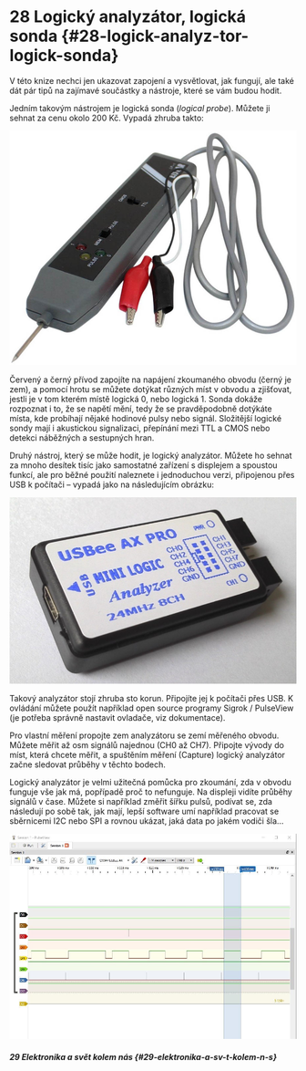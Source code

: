 # 28 Logický analyzátor, logická sonda {#28-logick-analyz-tor-logick-sonda}

V této knize nechci jen ukazovat zapojení a vysvětlovat, jak fungují, ale také dát pár tipů na zajímavé součástky a nástroje, které se vám budou hodit.

Jedním takovým nástrojem je logická sonda (_logical probe_). Můžete ji sehnat za cenu okolo 200 Kč. Vypadá zhruba takto:

![317-1.jpeg](images/00283.jpeg)

Červený a černý přívod zapojíte na napájení zkoumaného obvodu (černý je zem), a pomocí hrotu se můžete dotýkat různých míst v obvodu a zjišťovat, jestli je v tom kterém místě logická 0, nebo logická 1\. Sonda dokáže rozpoznat i to, že se napětí mění, tedy že se pravděpodobně dotýkáte místa, kde probíhají nějaké hodinové pulsy nebo signál. Složitější logické sondy mají i akustickou signalizaci, přepínání mezi TTL a CMOS nebo detekci náběžných a sestupných hran.

Druhý nástroj, který se může hodit, je logický analyzátor. Můžete ho sehnat za mnoho desítek tisíc jako samostatné zařízení s displejem a spoustou funkcí, ale pro běžné použití naleznete i jednoduchou verzi, připojenou přes USB k počítači – vypadá jako na následujícím obrázku:

![318-1.jpeg](images/00241.jpeg)

Takový analyzátor stojí zhruba sto korun. Připojíte jej k počítači přes USB. K ovládání můžete použít například open source programy Sigrok / PulseView (je potřeba správně nastavit ovladače, viz dokumentace).

Pro vlastní měření propojte zem analyzátoru se zemí měřeného obvodu. Můžete měřit až osm signálů najednou (CH0 až CH7). Připojte vývody do míst, která chcete měřit, a spuštěním měření (Capture) logický analyzátor začne sledovat průběhy v těchto bodech.

Logický analyzátor je velmi užitečná pomůcka pro zkoumání, zda v obvodu funguje vše jak má, popřípadě proč to nefunguje. Na displeji vidíte průběhy signálů v čase. Můžete si například změřit šířku pulsů, podívat se, zda následují po sobě tak, jak mají, lepší software umí například pracovat se sběrnicemi I2C nebo SPI a rovnou ukázat, jaká data po jakém vodiči šla…

![319-1.jpeg](images/00286.jpeg)

##### 29 Elektronika a svět kolem nás {#29-elektronika-a-sv-t-kolem-n-s}